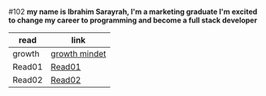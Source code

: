 #102
**my name is Ibrahim Sarayrah, I'm a marketing graduate I'm excited to change my career to programming and become a full stack developer**

| read        | link |
| ----------- | ----------- |
| growth      | [growth mindet](GrowthMindset.md)    |
| Read01   | [Read01](Read01)      |
| Read02   | [Read02](Read02)       |